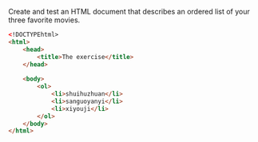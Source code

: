 Create and test an HTML document that describes an ordered list of 
your three favorite movies.

``` html
<!DOCTYPEhtml>
<html>
	<head>
		<title>The exercise</title>
	</head>
   
	<body>
		<ol>
			<li>shuihuzhuan</li>
			<li>sanguoyanyi</li>
			<li>xiyouji</li>
		</ol>
	</body>  
</html>
```
